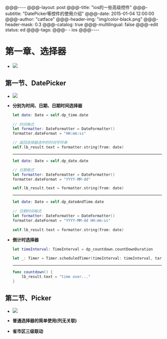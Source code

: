 @@@----
@@@-layout:       post
@@@-title:        "ios的一些高级控件"
@@@-subtitle:     "DatePicker等控件的使用介绍"
@@@-date:         2015-01-04 12:00:00
@@@-author:       "catface"
@@@-header-img:   "img/color-black.png"
@@@-header-mask:  0.3
@@@-catalog:      true
@@@-multilingual: false
@@@-edit status:  ed
@@@-tags:
@@@-    - ios
@@@----

# 第一章、选择器

- ![](http://itCatface.github.io/img/IOS/IOS004-高级控件/01选择器梗概.jpg)

## 第一节、DatePicker

- ![](http://itCatface.github.io/img/IOS/IOS004-高级控件/02日期选择器.jpg)

- **分别为时间、日期、日期时间选择器**

	``` swift
	let date: Date = self.dp_time.date
	    
	// 时间格式
	let formatter: DateFormatter = DateFormatter()
	formatter.dateFormat = "HH:mm:ss"
	
	// 返回选择器选中的时间字符串
	self.lb_result.text = formatter.string(from: date)
	```
			
	---

	``` swift
	let date: Date = self.dp_date.date
	
	// 日期格式
	let formatter: DateFormatter = DateFormatter()
	formatter.dateFormat = "YYYY-MM-dd"
	
	self.lb_result.text = formatter.string(from: date)
	```
			    
	--- 
		
	``` swift
	let date: Date = self.dp_dateAndTime.date
			    
	// 日期时间格式
	let formatter: DateFormatter = DateFormatter()
	formatter.dateFormat = "YYYY-MM-dd HH:mm:ss"
	    
	self.lb_result.text = formatter.string(from: date)
	```

- **倒计时选择器**
	
	``` swift
	let timeInterval: TimeInterval = dp_countdown.countDownDuration
	
	let _: Timer = Timer.scheduledTimer(timeInterval: timeInterval, target: self, selector: "countdown", userInfo: nil, repeats: false)
	```
	     
	---
	
	``` swift
	func countdown() {
		lb_result.text = "time over..."
	}
	```
		
## 第二节、Picker

- ![](http://itCatface.github.io/img/IOS/IOS004-高级控件/03普通选择器.jpg)

- **普通选择器的简单使用(列无关联)**


- **省市区三级联动**